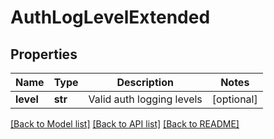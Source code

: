 # AuthLogLevelExtended

## Properties
Name | Type | Description | Notes
------------ | ------------- | ------------- | -------------
**level** | **str** | Valid auth logging levels | [optional] 

[[Back to Model list]](../README.md#documentation-for-models) [[Back to API list]](../README.md#documentation-for-api-endpoints) [[Back to README]](../README.md)


